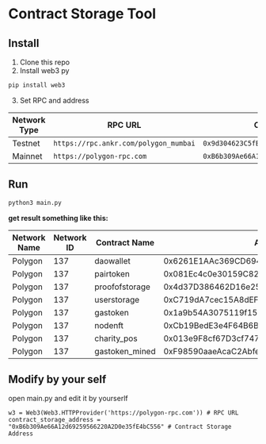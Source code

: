 # Contract Storage Tool

## Install

1. Clone this repo
2. Install web3 py

```bash
pip install web3
```

3. Set RPC and address

| Network Type | RPC URL                             | Contract Address                       |
|--------------|-------------------------------------|----------------------------------------|
| Testnet      | `https://rpc.ankr.com/polygon_mumbai` | `0x9d304623C5fB154628bd4672c28114ED97bee77E` |
| Mainnet      | `https://polygon-rpc.com`            | `0xB6b309Ae66A12d69259566220A2D0e35fE4bC556` |


## Run

```bash
python3 main.py
```

**get result something like this:**

| Network Name | Network ID | Contract Name  | Address                            |
|--------------|------------|----------------|------------------------------------|
|  Polygon  |  137  |  daowallet  | 0x6261E1AAc369CD694093455f9e2B65b31AcEdDa1 |
|  Polygon  |  137  |  pairtoken  | 0x081Ec4c0e30159C8259BAD8F4887f83010a681DC |
|  Polygon  |  137  |  proofofstorage  | 0x4d37D386462D16e25079E5c6d24f5176E64C4118 |
|  Polygon  |  137  |  userstorage  | 0xC719dA7cec15A8dEF5488528498315F5A0b8d48d |
|  Polygon  |  137  |  gastoken  | 0x1a9b54A3075119f1546C52cA0940551A6ce5d2D0 |
|  Polygon  |  137  |  nodenft  | 0xCb19BedE3e4F64B6B0085D99127F6d0A25b7180D |
|  Polygon  |  137  |  charity_pos  | 0x013e9F8cf67D3cf74789096A393fcAD2A154084F |
|  Polygon  |  137  |  gastoken_mined  | 0xF98590aaeAcaC2Abfe29126b5BE8793714dc7553 |



## Modify by your self

open main.py and edit it by yourserlf

```python3
w3 = Web3(Web3.HTTPProvider('https://polygon-rpc.com')) # RPC URL
contract_storage_address = "0xB6b309Ae66A12d69259566220A2D0e35fE4bC556" # Contract Storage Address
```